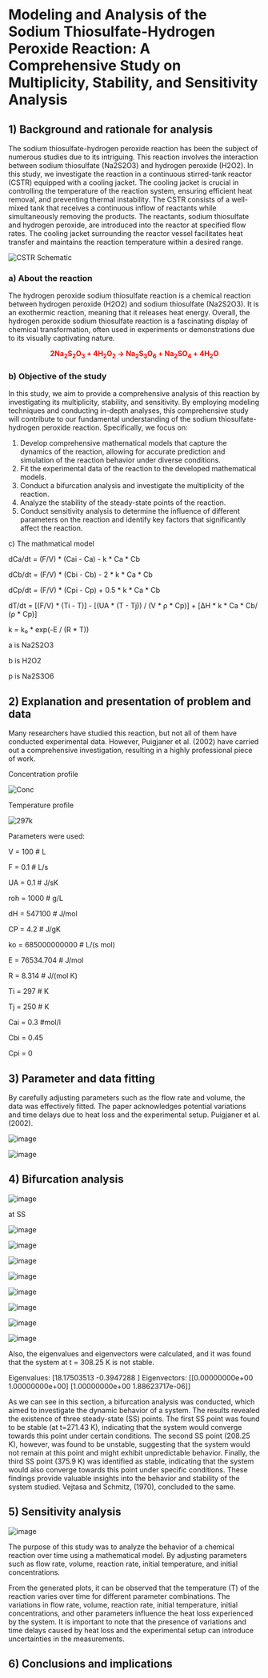 # Modeling and Analysis of the Sodium Thiosulfate-Hydrogen Peroxide Reaction: A Comprehensive Study on Multiplicity, Stability, and Sensitivity Analysis
## 1) Background and rationale for analysis

The sodium thiosulfate-hydrogen peroxide reaction has been the subject of numerous studies due to its intriguing. This reaction involves the interaction between sodium thiosulfate (Na2S2O3) and hydrogen peroxide (H2O2). In this study, we investigate the reaction in a continuous stirred-tank reactor (CSTR) equipped with a cooling jacket. The cooling jacket is crucial in controlling the temperature of the reaction system, ensuring efficient heat removal, and preventing thermal instability. The CSTR consists of a well-mixed tank that receives a continuous inflow of reactants while simultaneously removing the products. The reactants, sodium thiosulfate and hydrogen peroxide, are introduced into the reactor at specified flow rates. The cooling jacket surrounding the reactor vessel facilitates heat transfer and maintains the reaction temperature within a desired range. 

![CSTR Schematic](https://github.com/ABCO2/CHE2410-Project-2/assets/144171865/6acbee4d-7e85-4654-9c6b-6915db9b06c8)


### a) About the reaction 

The hydrogen peroxide sodium thiosulfate reaction is a chemical reaction between hydrogen peroxide (H2O2) and sodium thiosulfate (Na2S2O3). It is an exothermic reaction, meaning that it releases heat energy. Overall, the hydrogen peroxide sodium thiosulfate reaction is a fascinating display of chemical transformation, often used in experiments or demonstrations due to its visually captivating nature. 


<div align="center">
    <strong><font color="red">2Na<sub>2</sub>S<sub>2</sub>O<sub>3</sub> + 4H<sub>2</sub>O<sub>2</sub> → Na<sub>2</sub>S<sub>3</sub>O<sub>6</sub> + Na<sub>2</sub>SO<sub>4</sub> + 4H<sub>2</sub>O</font></strong>
</div>

### b) Objective of the study
In this study, we aim to provide a comprehensive analysis of this reaction by investigating its multiplicity, stability, and sensitivity. By employing modeling techniques and conducting in-depth analyses, this comprehensive study will contribute to our fundamental understanding of the sodium thiosulfate-hydrogen peroxide reaction. Specifically, we focus on:

1) Develop comprehensive mathematical models that capture the dynamics of the reaction, allowing for accurate prediction and simulation of the reaction behavior under diverse conditions.
2) Fit the experimental data of the reaction to the developed mathematical models.
3) Conduct a bifurcation analysis and investigate the multiplicity of the reaction.
4) Analyze the stability of the steady-state points of the reaction.
5) Conduct sensitivity analysis to determine the influence of different parameters on the reaction and identify key factors that significantly affect the reaction.

c) The mathmatical model


dCa/dt = (F/V) * (Cai - Ca) - k * Ca * Cb


dCb/dt = (F/V) * (Cbi - Cb) - 2 * k * Ca * Cb


dCp/dt = (F/V) * (Cpi - Cp) + 0.5 * k * Ca * Cb


dT/dt = [(F/V) * (Ti - T)] - [(UA * (T - Tj)) / (V * ρ * Cp)] + [ΔH * k * Ca * Cb/ (ρ * Cp)]


k = k₀ * exp(-E / (R * T))


a is Na2S2O3


b is H2O2


p is Na2S3O6





## 2) Explanation and presentation of problem and data




Many researchers have studied this reaction, but not all of them have conducted experimental data. However, Puigjaner et al. (2002) have carried out a comprehensive investigation, resulting in a highly professional piece of work.

Concentration profile

![Conc](https://github.com/ABCO2/CHE2410-Project-2/assets/144171865/c7da556f-326c-4a76-8598-cad07ea202a5)

Temperature profile

![297k](https://github.com/ABCO2/CHE2410-Project-2/assets/144171865/78c2d58a-691d-4caa-a9fb-7b610cef7996)


Parameters were used:

V = 100  # L

F =  0.1 # L/s

UA = 0.1  # J/sK

roh = 1000  # g/L

dH = 547100  # J/mol

CP = 4.2  # J/gK

ko = 685000000000  # L/(s mol)

E = 76534.704  # J/mol

R = 8.314  # J/(mol K)

Ti = 297  # K

Tj = 250  # K

Cai = 0.3 #mol/l

Cbi = 0.45

Cpi = 0

## 3) Parameter and data fitting

By carefully adjusting parameters such as the flow rate and volume, the data was effectively fitted. The paper acknowledges potential variations and time delays due to heat loss and the experimental setup. Puigjaner et al. (2002).

![image](https://github.com/ABCO2/CHE2410-Project-2/assets/144171865/ec069336-1a9f-4974-98c9-af653922cee6)


![image](https://github.com/ABCO2/CHE2410-Project-2/assets/144171865/f3c4fbd0-d52f-435e-ba78-ecd050335081)


## 4) Bifurcation analysis






![image](https://github.com/ABCO2/CHE2410-Project-2/assets/144171865/01b9ca1d-dc8c-4cb5-8d63-cf6c389b0df7)


at SS


![image](https://github.com/ABCO2/CHE2410-Project-2/assets/144171865/6047ccff-ae15-4bb8-83e2-3850a2018cf8)



![image](https://github.com/ABCO2/CHE2410-Project-2/assets/144171865/7e97044c-2f56-418f-80c3-0d9ac6bffb85)


![image](https://github.com/ABCO2/CHE2410-Project-2/assets/144171865/77e4cc33-d32c-4e9e-a89e-26b80001a8ea)



![image](https://github.com/ABCO2/CHE2410-Project-2/assets/144171865/f72f3e35-495e-43c9-a9e9-300cf198de0e)


![image](https://github.com/ABCO2/CHE2410-Project-2/assets/144171865/a4566fe9-6225-45e5-b54b-c17ff6a2ad5b)

![image](https://github.com/ABCO2/CHE2410-Project-2/assets/144171865/09cd93f4-db6e-4d87-b373-99ca8787caab)

![image](https://github.com/ABCO2/CHE2410-Project-2/assets/144171865/6519bc0d-65bb-41d4-ada8-5410f6d81e59)


![image](https://github.com/ABCO2/CHE2410-Project-2/assets/144171865/92c2762b-6675-41e6-a541-03b4ce0af3b8)

Also, the eigenvalues and eigenvectors were calculated, and it was found that the system at t = 308.25 K is not stable.

Eigenvalues: [18.17503513 -0.3947288 ]
Eigenvectors: [[0.00000000e+00 1.00000000e+00]
 [1.00000000e+00 1.88623717e-06]]


As we can see in this section, a bifurcation analysis was conducted, which aimed to investigate the dynamic behavior of a system. The results revealed the existence of three steady-state (SS) points. The first SS point was found to be stable (at t=271.43 K), indicating that the system would converge towards this point under certain conditions. The second SS point (208.25 K), however, was found to be unstable, suggesting that the system would not remain at this point and might exhibit unpredictable behavior. Finally, the third SS point (375.9 K) was identified as stable, indicating that the system would also converge towards this point under specific conditions. These findings provide valuable insights into the behavior and stability of the system studied. Vejtasa
and Schmitz, (1970), concluded to the same.

## 5) Sensitivity analysis 


![image](https://github.com/ABCO2/CHE2410-Project-2/assets/144171865/db6cd80a-9498-4805-89cc-22359ff8a0f7)


The purpose of this study was to analyze the behavior of a chemical reaction over time using a mathematical model. By adjusting parameters such as flow rate, volume, reaction rate, initial temperature, and initial concentrations.

From the generated plots, it can be observed that the temperature (T) of the reaction varies over time for different parameter combinations. The variations in flow rate, volume, reaction rate, initial temperature, initial concentrations, and other parameters influence the heat loss experienced by the system. It is important to note that the presence of variations and time delays caused by heat loss and the experimental setup can introduce uncertainties in the measurements.


## 6) Conclusions and implications
